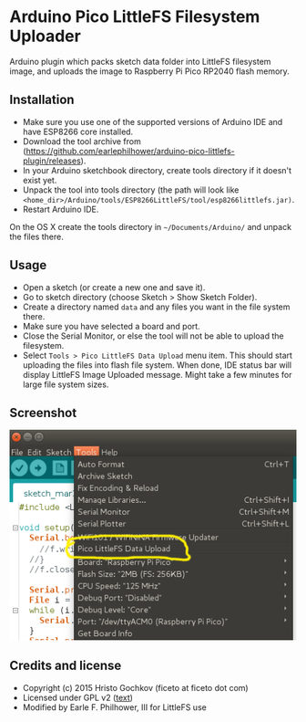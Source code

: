 # Arduino Pico LittleFS Filesystem Uploader

Arduino plugin which packs sketch data folder into LittleFS filesystem image,
and uploads the image to Raspberry Pi Pico RP2040 flash memory.
<br>

## Installation
- Make sure you use one of the supported versions of Arduino IDE and have ESP8266 core installed.
- Download the tool archive from (https://github.com/earlephilhower/arduino-pico-littlefs-plugin/releases).
- In your Arduino sketchbook directory, create tools directory if it doesn't exist yet.
- Unpack the tool into tools directory (the path will look like `<home_dir>/Arduino/tools/ESP8266LittleFS/tool/esp8266littlefs.jar)`.
- Restart Arduino IDE. 

On the OS X create the tools directory in `~/Documents/Arduino/` and unpack the files there.

## Usage
- Open a sketch (or create a new one and save it).
- Go to sketch directory (choose Sketch > Show Sketch Folder).
- Create a directory named `data` and any files you want in the file system there.
- Make sure you have selected a board and port.
- Close the Serial Monitor, or else the tool will not be able to upload the filesystem.
- Select `Tools > Pico LittleFS Data Upload` menu item. This should start uploading the files into flash file system.
  When done, IDE status bar will display LittleFS Image Uploaded message. Might take a few minutes for large file system sizes.

## Screenshot
![Screenshot](screenshot2.png)

## Credits and license

- Copyright (c) 2015 Hristo Gochkov (ficeto at ficeto dot com)
- Licensed under GPL v2 ([text](LICENSE))
- Modified by Earle F. Philhower, III for LittleFS use

